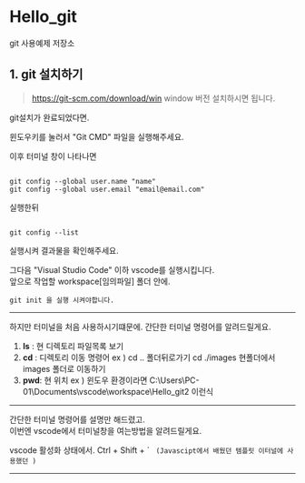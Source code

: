 # Hello_git
git 사용예제 저장소


## 1. git 설치하기

> https://git-scm.com/download/win
window 버전 설치하시면 됩니다.

git설치가 완료되었다면.

윈도우키를 눌러서 "Git  CMD" 파일을 실행해주세요.

이후 터미널 창이 나타나면

<pre><code>
git config --global user.name "name"
git config --global user.email "email@email.com"
</code></pre>

실행한뒤

<pre><code>
git config --list 
</code></pre>

실행시켜 결과물을 확인해주세요.   

그다음 "Visual Studio Code" 이하 vscode를 실행시킵니다.   
앞으로 작업할 workspace[임의파일] 폴더 안에.   

```
git init 을 실행 시켜야합니다.
```

***
하지만 터미널을 처음 사용하시기떄문에. 간단한 터미널    명령어를 알려드릴게요.   

1. **ls** : 현 디렉토리 파일목록 보기
2. **cd** : 디렉토리 이동 명령어 
    ex ) cd .. 폴더뒤로가기 
         cd ./images  현폴더에서 images 폴더로 이동하기
3. **pwd**: 현 위치 
     ex ) 윈도우 환경이라면 
          C:\Users\PC-01\Documents\vscode\workspace\Hello_git2 이런식

***


간단한 터미널 명령어를 설명만 해드렸고.   
이번엔 vscode에서 터미널창을 여는방법을 알려드릴게요.   

vscode 활성화 상태에서. Ctrl + Shift + \` ` (Javascipt에서 배웠던 템플릿 이터널에 사용했던 )`
***



